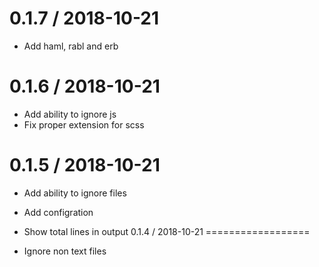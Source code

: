 
0.1.7 / 2018-10-21
==================

  * Add haml, rabl and erb

0.1.6 / 2018-10-21
==================

  * Add ability to ignore js
  * Fix proper extension for scss

0.1.5 / 2018-10-21
==================

  * Add ability to ignore files
  * Add configration
  * Show total lines in output
0.1.4 / 2018-10-21
==================

  * Ignore non text files
